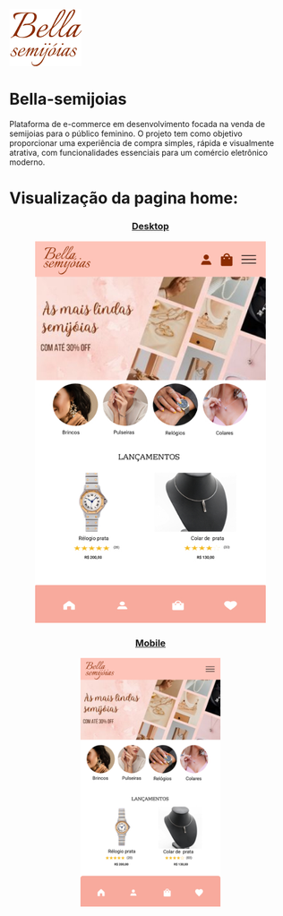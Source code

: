 ![Logo da empresa](src/assets/Bella.png)
# Bella-semijoias
Plataforma de e-commerce em desenvolvimento focada na venda de semijoias para o público feminino. O projeto tem como objetivo proporcionar uma experiência de compra simples, rápida e visualmente atrativa, com funcionalidades essenciais para um comércio eletrônico moderno.

# Visualização da pagina home:

<div align="center">
  <a href=""> <h3>Desktop</h3>
    <img src="src/assets/Home desktop.jpg" width="412px"/> 
  </a>

  <a href=""> <h3>Mobile</h3>
    <img src="src/assets/Home mobile.jpg" width="250px"/>
   </a>
</div>

